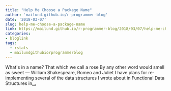 ```yaml
---
title: "Help Me Choose a Package Name"
author: 'mailund.github.io/r-programmer-blog'
date: '2018-03-07'
slug: help-me-choose-a-package-name
link: https://mailund.github.io/r-programmer-blog/2018/03/07/help-me-choose-a-name/
categories:
- bloglink
tags:
  - rstats
  - mailundgithubiorprogrammerblog
---
```


What's in a name? That which we call a rose By any other word would smell as sweet — William Shakespeare, Romeo and Juliet I have plans for re-implementing several of the data structures I wrote about in Functional Data Structures in[... <i class="fas fa-external-link-alt"></i>](https://mailund.github.io/r-programmer-blog/2018/03/07/help-me-choose-a-name/)

